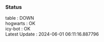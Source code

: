 ### Status


table : DOWN  
hogwarts : OK  
icy-bot : OK  
Latest Update : 2024-06-01 06:11:16.887796
